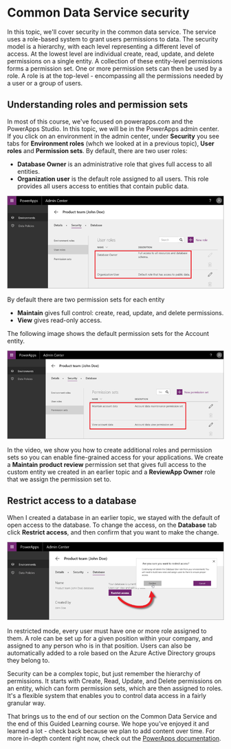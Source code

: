 <properties
   pageTitle="Common Data Service security | Microsoft PowerApps"
   description="Use role-based security to control access to entities"
   services=""
   suite="powerapps"
   documentationCenter="na"
   authors="mgblythe"
   manager="anneta"
   editor=""
   tags=""
   featuredVideoId=""
   courseDuration="5m"/>

<tags
   ms.service="powerapps"
   ms.devlang="na"
   ms.topic="get-started-article"
   ms.tgt_pltfrm="na"
   ms.workload="na"
   ms.date="11/18/2016"
   ms.author="mblythe"/>

# Common Data Service security
In this topic, we'll cover security in the common data service. The service uses a role-based system to grant users permissions to data. The security model is a hierarchy, with each level representing a different level of access. At the lowest level are individual create, read, update, and delete permissions on a single entity. A collection of these entity-level permissions forms a permission set. One or more permission sets can then be used by a role. A role is at the top-level - encompassing all the permissions needed by a user or a group of users.

## Understanding roles and permission sets
In most of this course, we've focused on powerapps.com and the PowerApps Studio. In this topic, we will be in the PowerApps admin center. If you click on an environment in the admin center, under **Security** you see tabs for **Environment roles** (whch we looked at in a previous topic), **User roles** and **Permission sets**. By default, there are two user roles:

- **Database Owner** is an administrative role that gives full access to all entities.
- **Organization user** is the default role assigned to all users. This role provides all users access to entities that contain public data.

![Admin center user roles](./media/learning-common-data-service-security/user-roles.png)

By default there are two permission sets for each entity 

- **Maintain** gives full control: create, read, update, and delete permissions.
- **View** gives read-only access.

The following image shows the default permission sets for the Account entity. 

![Admin center permission sets](./media/learning-common-data-service-security/permission-sets.png)

In the video, we show you how to create additional roles and permission sets so you can enable fine-grained access for your applications. We create a **Maintain product review** permission set that gives full access to the custom entity we created in an earlier topic and a **ReviewApp Owner** role that we assign the permission set to.  

## Restrict access to a database
When I created a database in an earlier topic, we stayed with the default of open access to the database. To change the access, on the **Database** tab click **Restrict access**, and then confirm that you want to make the change.

![Restrict database access](./media/learning-common-data-service-security/restrict-access.png)

In restricted mode, every user must have one or more role assigned to them. A role can be set up for a given position within your company, and assigned to any person who is in that position. Users can also be automatically added to a role based on the Azure Active Directory groups they belong to.

Security can be a complex topic, but just remember the hierarchy of permissions. It starts with Create, Read, Update, and Delete permissions on an entity, which can form permission sets, which are then assigned to roles. It's a flexible system that enables you to control data access in a fairly granular way. 

That brings us to the end of our section on the Common Data Service and the end of this Guided Learning course. We hope you've enjoyed it and learned a lot - check back because we plan to add content over time. For more in-depth content right now, check out the [PowerApps documentation](https://powerapps.microsoft.com/tutorials/getting-started/). 

